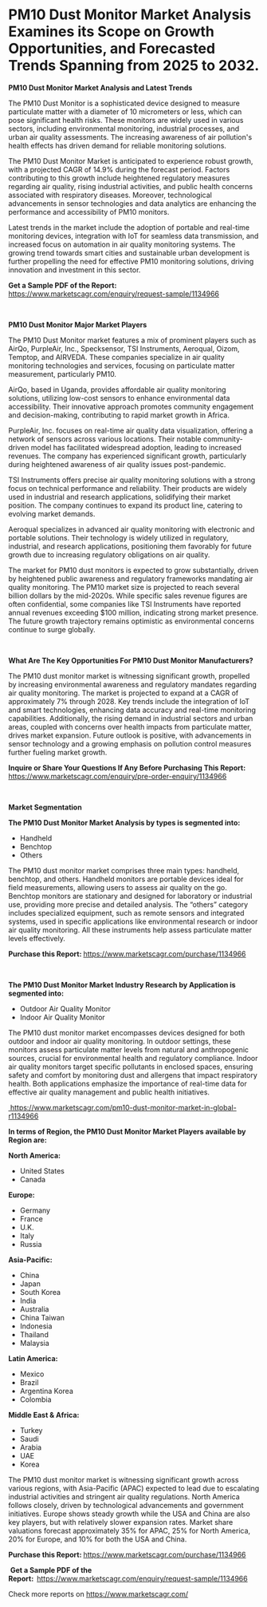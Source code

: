 <p><h1>PM10 Dust Monitor Market Analysis Examines its Scope on Growth Opportunities, and Forecasted Trends Spanning from 2025 to 2032.</h1></p><p><strong>PM10 Dust Monitor Market Analysis and Latest Trends</strong></p>
<p><p>The PM10 Dust Monitor is a sophisticated device designed to measure particulate matter with a diameter of 10 micrometers or less, which can pose significant health risks. These monitors are widely used in various sectors, including environmental monitoring, industrial processes, and urban air quality assessments. The increasing awareness of air pollution's health effects has driven demand for reliable monitoring solutions.</p><p>The PM10 Dust Monitor Market is anticipated to experience robust growth, with a projected CAGR of 14.9% during the forecast period. Factors contributing to this growth include heightened regulatory measures regarding air quality, rising industrial activities, and public health concerns associated with respiratory diseases. Moreover, technological advancements in sensor technologies and data analytics are enhancing the performance and accessibility of PM10 monitors.</p><p>Latest trends in the market include the adoption of portable and real-time monitoring devices, integration with IoT for seamless data transmission, and increased focus on automation in air quality monitoring systems. The growing trend towards smart cities and sustainable urban development is further propelling the need for effective PM10 monitoring solutions, driving innovation and investment in this sector.</p></p>
<p><strong>Get a Sample PDF of the Report:&nbsp;</strong> <a href="https://www.marketscagr.com/enquiry/request-sample/1134966?utm_campaign=3135&utm_medium=2&utm_source=Github&utm_content=ia&utm_term=09042025&utm_id=pm10-dust-monitor">https://www.marketscagr.com/enquiry/request-sample/1134966</a></p>
<p>&nbsp;</p>
<p><strong>PM10 Dust Monitor Major Market Players</strong></p>
<p><p>The PM10 Dust Monitor market features a mix of prominent players such as AirQo, PurpleAir, Inc., Specksensor, TSI Instruments, Aeroqual, Oizom, Temptop, and AIRVEDA. These companies specialize in air quality monitoring technologies and services, focusing on particulate matter measurement, particularly PM10.</p><p>AirQo, based in Uganda, provides affordable air quality monitoring solutions, utilizing low-cost sensors to enhance environmental data accessibility. Their innovative approach promotes community engagement and decision-making, contributing to rapid market growth in Africa.</p><p>PurpleAir, Inc. focuses on real-time air quality data visualization, offering a network of sensors across various locations. Their notable community-driven model has facilitated widespread adoption, leading to increased revenues. The company has experienced significant growth, particularly during heightened awareness of air quality issues post-pandemic.</p><p>TSI Instruments offers precise air quality monitoring solutions with a strong focus on technical performance and reliability. Their products are widely used in industrial and research applications, solidifying their market position. The company continues to expand its product line, catering to evolving market demands.</p><p>Aeroqual specializes in advanced air quality monitoring with electronic and portable solutions. Their technology is widely utilized in regulatory, industrial, and research applications, positioning them favorably for future growth due to increasing regulatory obligations on air quality.</p><p>The market for PM10 dust monitors is expected to grow substantially, driven by heightened public awareness and regulatory frameworks mandating air quality monitoring. The PM10 market size is projected to reach several billion dollars by the mid-2020s. While specific sales revenue figures are often confidential, some companies like TSI Instruments have reported annual revenues exceeding $100 million, indicating strong market presence. The future growth trajectory remains optimistic as environmental concerns continue to surge globally.</p></p>
<p>&nbsp;</p>
<p><strong>What Are The Key Opportunities For PM10 Dust Monitor Manufacturers?</strong></p>
<p><p>The PM10 dust monitor market is witnessing significant growth, propelled by increasing environmental awareness and regulatory mandates regarding air quality monitoring. The market is projected to expand at a CAGR of approximately 7% through 2028. Key trends include the integration of IoT and smart technologies, enhancing data accuracy and real-time monitoring capabilities. Additionally, the rising demand in industrial sectors and urban areas, coupled with concerns over health impacts from particulate matter, drives market expansion. Future outlook is positive, with advancements in sensor technology and a growing emphasis on pollution control measures further fueling market growth.</p></p>
<p><strong>Inquire or Share Your Questions If Any Before Purchasing This Report:</strong> <a href="https://www.marketscagr.com/enquiry/pre-order-enquiry/1134966?utm_campaign=3135&utm_medium=2&utm_source=Github&utm_content=ia&utm_term=09042025&utm_id=pm10-dust-monitor">https://www.marketscagr.com/enquiry/pre-order-enquiry/1134966</a></p>
<p>&nbsp;</p>
<p><strong>Market Segmentation</strong></p>
<p><strong>The PM10 Dust Monitor Market Analysis by types is segmented into:</strong></p>
<p><ul><li>Handheld</li><li>Benchtop</li><li>Others</li></ul></p>
<p><p>The PM10 dust monitor market comprises three main types: handheld, benchtop, and others. Handheld monitors are portable devices ideal for field measurements, allowing users to assess air quality on the go. Benchtop monitors are stationary and designed for laboratory or industrial use, providing more precise and detailed analysis. The “others” category includes specialized equipment, such as remote sensors and integrated systems, used in specific applications like environmental research or indoor air quality monitoring. All these instruments help assess particulate matter levels effectively.</p></p>
<p><strong>Purchase this Report:&nbsp;</strong><a href="https://www.marketscagr.com/purchase/1134966?utm_campaign=3135&utm_medium=2&utm_source=Github&utm_content=ia&utm_term=09042025&utm_id=pm10-dust-monitor">https://www.marketscagr.com/purchase/1134966</a></p>
<p>&nbsp;</p>
<p><strong>The PM10 Dust Monitor Market Industry Research by Application is segmented into:</strong></p>
<p><ul><li>Outdoor Air Quality Monitor</li><li>Indoor Air Quality Monitor</li></ul></p>
<p><p>The PM10 dust monitor market encompasses devices designed for both outdoor and indoor air quality monitoring. In outdoor settings, these monitors assess particulate matter levels from natural and anthropogenic sources, crucial for environmental health and regulatory compliance. Indoor air quality monitors target specific pollutants in enclosed spaces, ensuring safety and comfort by monitoring dust and allergens that impact respiratory health. Both applications emphasize the importance of real-time data for effective air quality management and public health initiatives.</p></p>
<p><a href="https://www.marketscagr.com/pm10-dust-monitor-market-in-global-r1134966?utm_campaign=3135&utm_medium=2&utm_source=Github&utm_content=ia&utm_term=09042025&utm_id=pm10-dust-monitor">&nbsp;https://www.marketscagr.com/pm10-dust-monitor-market-in-global-r1134966</a></p>
<p><strong>In terms of Region, the PM10 Dust Monitor Market Players available by Region are:</strong></p>
<p>
    <p> <strong> North America: </strong>
        <ul>
            <li>United States</li>
            <li>Canada</li>
        </ul>
        </p> 
    <p> <strong> Europe: </strong>
        <ul>
            <li>Germany</li>
            <li>France</li>
            <li>U.K.</li>
            <li>Italy</li>
            <li>Russia</li>
        </ul>
        </p> 
    <p> <strong> Asia-Pacific: </strong>
        <ul>
            <li>China</li>
            <li>Japan</li>
            <li>South Korea</li>
            <li>India</li>
            <li>Australia</li>
            <li>China Taiwan</li>
            <li>Indonesia</li>
            <li>Thailand</li>
            <li>Malaysia</li>
        </ul>
        </p> 
    <p> <strong> Latin America: </strong>
        <ul>
            <li>Mexico</li>
            <li>Brazil</li>
            <li>Argentina Korea</li>
            <li>Colombia</li>
        </ul>
        </p> 
    <p> <strong> Middle East & Africa: </strong>
        <ul>
            <li>Turkey</li>
            <li>Saudi</li>
            <li>Arabia</li>
            <li>UAE</li>
            <li>Korea</li>
        </ul>
    </p>
    </p>
<p><p>The PM10 dust monitor market is witnessing significant growth across various regions, with Asia-Pacific (APAC) expected to lead due to escalating industrial activities and stringent air quality regulations. North America follows closely, driven by technological advancements and government initiatives. Europe shows steady growth while the USA and China are also key players, but with relatively slower expansion rates. Market share valuations forecast approximately 35% for APAC, 25% for North America, 20% for Europe, and 10% for both the USA and China.</p></p>
<p><strong>Purchase this Report: </strong><a href="https://www.marketscagr.com/purchase/1134966?utm_campaign=3135&utm_medium=2&utm_source=Github&utm_content=ia&utm_term=09042025&utm_id=pm10-dust-monitor">https://www.marketscagr.com/purchase/1134966</a></p>
<p>&nbsp;<strong>Get a Sample PDF of the Report:&nbsp;&nbsp;</strong><a href="https://www.marketscagr.com/enquiry/request-sample/1134966?utm_campaign=3135&utm_medium=2&utm_source=Github&utm_content=ia&utm_term=09042025&utm_id=pm10-dust-monitor">https://www.marketscagr.com/enquiry/request-sample/1134966</a></p>
<p><strong></strong></p>
<p>Check more reports on <a href="https://www.marketscagr.com/?utm_campaign=3135&utm_medium=2&utm_source=Github&utm_content=ia&utm_term=09042025&utm_id=pm10-dust-monitor">https://www.marketscagr.com/</a></p>